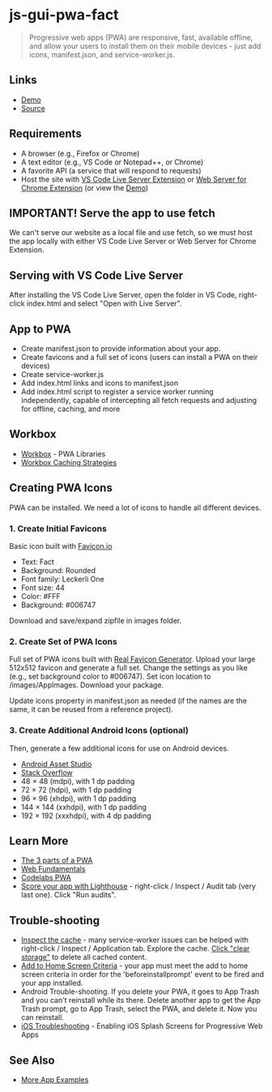# js-gui-pwa-fact

> Progressive web apps (PWA) are responsive, fast, available offline, and allow your users to install them on their mobile devices - just add icons, manifest.json, and service-worker.js.

## Links

- [Demo](https://denisecase.github.io/js-gui-pwa-fact/)
- [Source](https://github.com/denisecase/js-gui-pwa-fact)

## Requirements

- A browser (e.g., Firefox or Chrome)
- A text editor (e.g., VS Code or Notepad++, or Chrome)
- A favorite API (a service that will respond to requests)
- Host the site with [VS Code Live Server Extension](https://marketplace.visualstudio.com/items?itemName=ritwickdey.LiveServer) or [Web Server for Chrome Extension](https://chrome.google.com/webstore/detail/web-server-for-chrome/ofhbbkphhbklhfoeikjpcbhemlocgigb) (or view the [Demo](https://denisecase.github.io/js-gui-pwa-fact/))

## IMPORTANT! Serve the app to use fetch

We can't serve our website as a local file and use fetch, so we must host the app locally with either VS Code Live Server or Web Server for Chrome Extension.

## Serving with VS Code Live Server

After installing the VS Code Live Server, open the folder in VS Code, right-click index.html and select "Open with Live Server".

## App to PWA

- Create manifest.json to provide information about your app.
- Create favicons and a full set of icons (users can install a PWA on their devices)
- Create service-worker.js
- Add index.html links and icons to manifest.json
- Add index.html script to register a service worker running independently, capable of intercepting all fetch requests and adjusting for offline, caching, and more

## Workbox

- [Workbox](https://developers.google.com/web/tools/workbox) - PWA Libraries
- [Workbox Caching Strategies](https://developers.google.com/web/tools/workbox/modules/workbox-strategies)

## Creating PWA Icons

PWA can be installed. We need a lot of icons to handle all different devices.

### 1. Create Initial Favicons

Basic icon built with [Favicon.io](https://favicon.io)

- Text: Fact
- Background: Rounded
- Font family: Leckerli One
- Font size: 44
- Color: #FFF
- Background: #006747

Download and save/expand zipfile in images folder.

### 2. Create Set of PWA Icons

Full set of PWA icons built with [Real Favicon Generator](https://realfavicongenerator.net/).  Upload your large 512x512 favicon and generate a full set. Change the settings as you like (e.g., set background color to #006747). Set icon location to /images/AppImages. Download your package.

Update icons property in manifest.json as needed (if the names are the same, it can be reused from a reference project).

### 3. Create Additional Android Icons (optional)

Then, generate a few additional icons for use on Android devices.

- [Android Asset Studio](https://romannurik.github.io/AndroidAssetStudio/icons-launcher.html)
- [Stack Overflow](https://stackoverflow.com/questions/12768128/android-launcher-icon-size)
- 48 × 48 (mdpi), with 1 dp padding
- 72 × 72 (hdpi), with 1 dp padding
- 96 × 96 (xhdpi), with 1 dp padding
- 144 × 144 (xxhdpi), with 1 dp padding
- 192 × 192 (xxxhdpi), with 4 dp padding

## Learn More

- [The 3 parts of a PWA](https://dakotagrvtt.github.io/44-563-group-4-pwa/)
- [Web Fundamentals](https://developers.google.com/web/fundamentals/)
- [Codelabs PWA](https://codelabs.developers.google.com/dev-pwa-training/)
- [Score your app with Lighthouse](https://developers.google.com/web/tools/lighthouse) - right-click / Inspect / Audit tab (very last one). Click "Run audits".

## Trouble-shooting

- [Inspect the cache](https://developers.google.com/web/tools/chrome-devtools/storage/cache) - many service-worker issues can be helped with right-click / Inspect / Application tab.  Explore the cache. [Click "clear storage"](https://developers.google.com/web/tools/chrome-devtools/storage/cache#deletecache) to delete all cached content. 
- [Add to Home Screen Criteria](https://developers.google.com/web/fundamentals/app-install-banners/#criteria) - your app must meet the add to home screen criteria in order for the 'beforeinstallprompt' event to be fired and your app installed.
- Android Trouble-shooting. If you delete your PWA, it goes to App Trash and you can't reinstall while its there. Delete another app to get the App Trash prompt, go to App Trash, select the PWA, and delete it. Now you can reinstall. 
- [iOS Troubleshooting](https://blog.expo.io/enabling-ios-splash-screens-for-progressive-web-apps-34f06f096e5c) - Enabling iOS Splash Screens for Progressive Web Apps

## See Also

- [More App Examples](https://profcase.github.io/web-apps-list/)
